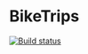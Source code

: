 # BikeTrips

[![Build status](https://ci.appveyor.com/api/projects/status/lhb7uy5wmrcye2wy?svg=true)](https://ci.appveyor.com/project/Milen-Tanev/biketrips)
